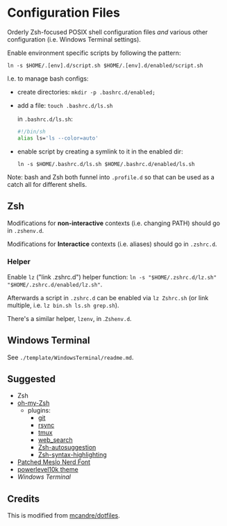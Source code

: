 # Configuration Files

Orderly Zsh-focused POSIX shell configuration files _and_ various other configuration (i.e. Windows Terminal settings).

Enable environment specific scripts by following the pattern:

`ln -s $HOME/.[env].d/script.sh $HOME/.[env].d/enabled/script.sh`

I.e. to manage bash configs:

* create directories: `mkdir -p .bashrc.d/enabled;`
* add a file: `touch .bashrc.d/ls.sh`

  in `.bashrc.d/ls.sh`:

  ```sh
  #!/bin/sh
  alias ls='ls --color=auto'
  ```

* enable script by creating a symlink to it in the enabled dir:

  `ln -s $HOME/.bashrc.d/ls.sh $HOME/.bashrc.d/enabled/ls.sh`

Note: bash and Zsh both funnel into `.profile.d` so that can be used as a catch all for different shells.

## Zsh

Modifications for **non-interactive** contexts (i.e. changing PATH) should go in `.zshenv.d`.

Modifications for **Interactice** contexts (i.e. aliases) should go in `.zshrc.d`.

### Helper

Enable `lz` ("link .zshrc.d") helper function: `ln -s "$HOME/.zshrc.d/lz.sh" "$HOME/.zshrc.d/enabled/lz.sh"`.

Afterwards a script in `.zshrc.d` can be enabled via `lz Zshrc.sh` (or link multiple, i.e. `lz bin.sh ls.sh grep.sh`).

There's a similar helper, `lzenv`, in .`Zshenv.d`.

## Windows Terminal

See `./template/WindowsTerminal/readme.md`.

## Suggested

* Zsh
* [oh-my-Zsh](https://ohmyz.sh/)
  * plugins:
    * [git](https://github.com/ohmyZsh/ohmyZsh/tree/master/plugins/git)
    * [rsync](https://github.com/ohmyZsh/ohmyZsh/tree/master/plugins/rsync)
    * [tmux](https://github.com/ohmyZsh/ohmyZsh/tree/master/plugins/tmux)
    * [web_search](https://github.com/ohmyZsh/ohmyZsh/tree/master/plugins/web-search)
    * [Zsh-autosuggestion](https://github.com/Zsh-users/Zsh-autosuggestions/blob/master/INSTALL.md)
    * [Zsh-syntax-highlighting](https://github.com/Zsh-users/Zsh-syntax-highlighting/blob/master/INSTALL.md#oh-my-Zsh)
* [Patched Meslo Nerd Font](https://github.com/romkatv/powerlevel10k#meslo-nerd-font-patched-for-powerlevel10k)
* [powerlevel10k theme](https://github.com/romkatv/powerlevel10k)
* _Windows Terminal_

## Credits

This is modified from [mcandre/dotfiles](https://github.com/mcandre/dotfiles).
